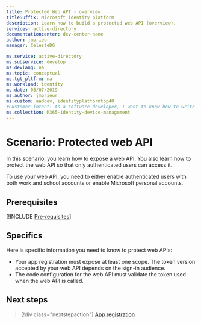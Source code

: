```yaml
---
title: Protected Web API - overview 
titleSuffix: Microsoft identity platform
description: Learn how to build a protected web API (overview).
services: active-directory
documentationcenter: dev-center-name
author: jmprieur
manager: CelesteDG

ms.service: active-directory
ms.subservice: develop
ms.devlang: na
ms.topic: conceptual
ms.tgt_pltfrm: na
ms.workload: identity
ms.date: 05/07/2019
ms.author: jmprieur
ms.custom: aaddev, identityplatformtop40
#Customer intent: As a software developer, I want to know how to write a protected web API using the Microsoft identity platform for developers.
ms.collection: M365-identity-device-management
---
```


# Scenario: Protected web API

In this scenario, you learn how to expose a web API. You also learn how to protect the web API so that only authenticated users can access it.

To use your web API, you need to either enable authenticated users with both work and school accounts or enable Microsoft personal accounts.

## Prerequisites

[!INCLUDE [Pre-requisites](../../../includes/active-directory-develop-scenarios-prerequisites.md)]

## Specifics

Here is specific information you need to know to protect web APIs:

- Your app registration must expose at least one scope. The token version accepted by your web API depends on the sign-in audience.
- The code configuration for the web API must validate the token used when the web API is called.

## Next steps

> [!div class="nextstepaction"]
> [App registration](scenario-protected-web-api-app-registration.md)
